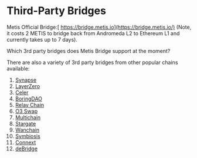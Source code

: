 # Third-Party Bridges

Metis Official Bridge:[ https://bridge.metis.io](https://bridge.metis.io/) (Note, it costs 2 METIS to bridge back from Andromeda L2 to Ethereum L1 and currently takes up to 7 days).

Which 3rd party bridges does Metis Bridge support at the moment?

There are also a variety of 3rd party bridges from other popular chains available:

1. [Synapse](https://synapseprotocol.com/landing)
2. [LayerZero](https://layerzero.network/)
3. [Celer](https://cbridge.celer.network/#/transfer)
4. [BoringDAO](https://oportal.boringdao.com/twoway)
5. [Relay Chain](https://app.relaychain.com/#/cross-chain-bridge-transfer)
6. [O3 Swap](https://o3swap.com/bridge)
7. [Multichain](https://app.multichain.org/#/router)
8. [Stargate](https://stargate.finance/transfer)
9. [Wanchain](https://bridge.wanchain.org/#/AssetBridge)
10. [Symbiosis](https://app.symbiosis.finance/swap)
11. [Connext](https://bridge.connext.network/)
12. [deBridge](https://app.debridge.finance/)
